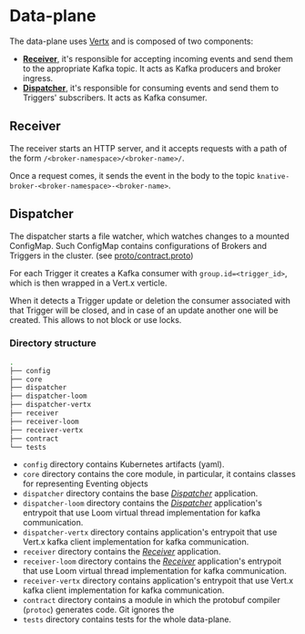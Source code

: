 # Data-plane

The data-plane uses [Vertx](https://vertx.io/) and is composed of two components:

- [**Receiver**](#receiver), it's responsible for accepting incoming events and send them to the appropriate Kafka
topic. It acts as Kafka producers and broker ingress.
- [**Dispatcher**](#dispatcher), it's responsible for consuming events and send them to Triggers' subscribers. It acts
as Kafka consumer.

## Receiver

The receiver starts an HTTP server, and it accepts requests with a path of the form
`/<broker-namespace>/<broker-name>/`.

Once a request comes, it sends the event in the body to the topic `knative-broker-<broker-namespace>-<broker-name>`.

## Dispatcher

The dispatcher starts a file watcher, which watches changes to a mounted ConfigMap. Such ConfigMap contains
configurations of Brokers and Triggers in the cluster. (see [proto/contract.proto](../proto/contract.proto))

For each Trigger it creates a Kafka consumer with `group.id=<trigger_id>`, which is then wrapped in a Vert.x verticle.

When it detects a Trigger update or deletion the consumer associated with that Trigger will be closed, and in case of an
update another one will be created. This allows to not block or use locks.

### Directory structure

```bash
.
├── config
├── core
├── dispatcher
├── dispatcher-loom
├── dispatcher-vertx
├── receiver
├── receiver-loom
├── receiver-vertx
├── contract
└── tests
```

- `config` directory contains Kubernetes artifacts (yaml).
- `core` directory contains the core module, in particular, it contains classes for representing Eventing objects
- `dispatcher` directory contains the base [_Dispatcher_](#dispatcher) application.
- `dispatcher-loom` directory contains the [_Dispatcher_](#dispatcher) application's entrypoit that use Loom virtual thread implementation for kafka communication.
- `dispatcher-vertx` directory contains application's entrypoit that use Vert.x kafka client implementation for kafka communication.
- `receiver` directory contains the [_Receiver_](#receiver) application.
- `receiver-loom` directory contains the [_Receiver_](#receiver) application's entrypoit that use Loom virtual thread implementation for kafka communication.
- `receiver-vertx` directory contains application's entrypoit that use Vert.x kafka client implementation for kafka communication.
- `contract` directory contains a module in which the protobuf compiler (`protoc`) generates code. Git ignores the
- `tests` directory contains tests for the whole data-plane.
